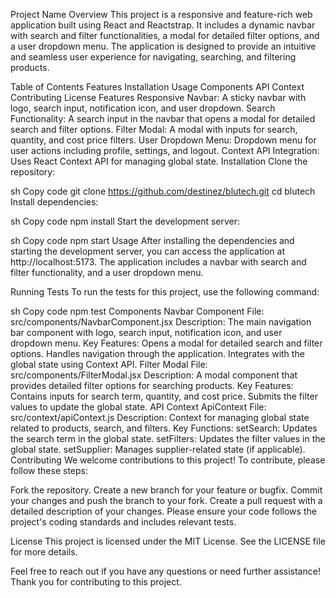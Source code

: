Project Name
Overview
This project is a responsive and feature-rich web application built using React and Reactstrap. It includes a dynamic navbar with search and filter functionalities, a modal for detailed filter options, and a user dropdown menu. The application is designed to provide an intuitive and seamless user experience for navigating, searching, and filtering products.

Table of Contents
Features
Installation
Usage
Components
API Context
Contributing
License
Features
Responsive Navbar: A sticky navbar with logo, search input, notification icon, and user dropdown.
Search Functionality: A search input in the navbar that opens a modal for detailed search and filter options.
Filter Modal: A modal with inputs for search, quantity, and cost price filters.
User Dropdown Menu: Dropdown menu for user actions including profile, settings, and logout.
Context API Integration: Uses React Context API for managing global state.
Installation
Clone the repository:

sh
Copy code
git clone https://github.com/destinez/blutech.git
cd blutech
Install dependencies:

sh
Copy code
npm install
Start the development server:

sh
Copy code
npm start
Usage
After installing the dependencies and starting the development server, you can access the application at http://localhost:5173. The application includes a navbar with search and filter functionality, and a user dropdown menu.

Running Tests
To run the tests for this project, use the following command:

sh
Copy code
npm test
Components
Navbar Component
File: src/components/NavbarComponent.jsx
Description: The main navigation bar component with logo, search input, notification icon, and user dropdown menu.
Key Features:
Opens a modal for detailed search and filter options.
Handles navigation through the application.
Integrates with the global state using Context API.
Filter Modal
File: src/components/FilterModal.jsx
Description: A modal component that provides detailed filter options for searching products.
Key Features:
Contains inputs for search term, quantity, and cost price.
Submits the filter values to update the global state.
API Context
ApiContext
File: src/context/apiContext.js
Description: Context for managing global state related to products, search, and filters.
Key Functions:
setSearch: Updates the search term in the global state.
setFilters: Updates the filter values in the global state.
setSupplier: Manages supplier-related state (if applicable).
Contributing
We welcome contributions to this project! To contribute, please follow these steps:

Fork the repository.
Create a new branch for your feature or bugfix.
Commit your changes and push the branch to your fork.
Create a pull request with a detailed description of your changes.
Please ensure your code follows the project's coding standards and includes relevant tests.

License
This project is licensed under the MIT License. See the LICENSE file for more details.

Feel free to reach out if you have any questions or need further assistance! Thank you for contributing to this project.